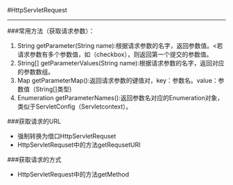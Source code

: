 #HttpServletRequest
***
###常用方法（获取请求参数）：
1. String getParameter(String name):根据请求参数的名字，返回参数值。<若请求参数有多个参数值，如（checkbox），则返回第一个提交的参数值。
2. String[] getParameterValues(String name):根据请求参数的名字，返回对应的参数数组。
3. Map getParameterMap():返回请求参数的键值对，key：参数名。value：参数值（String[]类型)
4. Enumeration getParameterNames():返回参数名对应的Enumeration对象，类似于ServletConfig（Servletcontext）。

###获取请求的URL
* 强制转换为借口HttpServletRequset
* HttpServletRequset中的方法getRequsetURI

###获取请求的方式
* HttpServletRequest中的方法getMethod